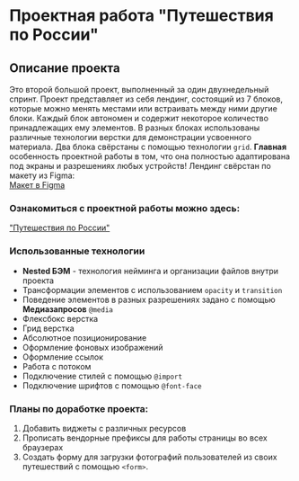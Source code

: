 # Проектная работа "Путешествия по России"

## Описание проекта

Это второй большой проект, выполненный за один двухнедельный спринт.
Проект представляет из себя лендинг, состоящий из 7 блоков, которые можно менять местами или встраивать между ними другие блоки. Каждый блок автономен и содержит некоторое количество принадлежащих ему элементов.
В разных блоках использованы различные технологии верстки для демонстрации усвоенного материала. Два блока свёрстаны с помощью технологии ```grid```. **Главная** особенность проектной работы в том, что она полностью адаптирована под экраны и разрешениях любых устройств! Лендинг свёрстан по макету из Figma:\
[Макет в Figma](https://www.figma.com/file/5S2WSbEFL6awjVWJ0NWL8Q/Sprint-3_-Russia-_-desktop-mobile?node-id=28503%3A0 "Попробуйте сверстать сами :)")

### Ознакомиться с проектной работы можно здесь:

["Путешествия по России"](https://github.com/VadimKireev/russian-travel "Открывайте с любого устройства!")

### Использованные технологии

* **Nested БЭМ** - технология нейминга и организации файлов внутри проекта
* Трансформации элементов с использованием ```opacity``` и ```transition```
* Поведение элементов в разных разрешениях задано с помощью **Медиазапросов** ```@media```
* Флексбокс верстка
* Грид верстка
* Абсолютное позиционирование
* Оформление фоновых изображений
* Оформление ссылок
* Работа с потоком
* Подключение стилей с помощью ```@import```
* Подключение шрифтов с помощью ```@font-face```

### Планы по доработке проекта:

1. Добавить виджеты с различных ресурсов
2. Прописать вендорные префиксы для работы страницы во всех браузерах
3. Создать форму для загрузки фотографий пользователей из своих путешествий с помощью ```<form>```.
